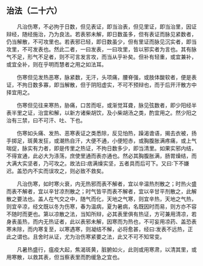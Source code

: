 ## 治法（二十六）


&emsp;&emsp;凡治伤寒，不必拘于日数，但见表证，即当治表，但见里证，即当治里，因证辩经，随经施治，乃为良法。若表邪未解，即日数虽多，但有表证而脉见紧数者，仍当解散，不可攻里也。若表邪已轻，即日数虽少，但有里证而脉见沉实者，即当攻里，不可发表也。然此二者，一曰发表，一曰攻里，皆以邪实者为言也。其有脉气不足，形气不足者，则不可言发言攻，而当从乎补矣。但补有轻重，或宜兼补，或宜全补，则在乎明而慧者之用之如法耳。

&emsp;&emsp;伤寒但见发热恶寒，脉紧数，无汗，头项痛，腰脊强，或肢体酸软者，便是表证，不拘日数多寡，即当解散，但于阴阳虚实，不可不预辩也，而于后开汗散方中择宜用之。

&emsp;&emsp;伤寒但见往来寒热，胁痛，口苦而呕，或渐觉耳聋，脉见弦数者，即少阳经半表半里之证，治宜和解，以新方诸柴胡饮，及小柴胡汤之类，酌宜用之。然少阳之治有三禁，曰不可汗、吐、下也。

&emsp;&emsp;伤寒如头痛、发热、恶寒表证之类悉除，反见怕热，躁渴谵语，揭去衣被，扬手掷足，斑黄发狂，或潮热自汗，大便不通，小便短赤，或胸腹胀满疼痛，或上气喘促，脉实有力者，即是传里之热证，不拘日数多少，即当清里。如果实邪内结，不得宣通，此必大为涤荡，庶使里通而表亦通也。然必其胸腹胀满，肠胃燥结，而大满大实坚者，乃可攻之。故法曰∶痞满燥实坚，五者具而后可下。又曰∶下不嫌迟。盖恐内不实而误攻之，则必致不救矣。

&emsp;&emsp;凡治伤寒，如时寒火衰，内无热邪而表不解者，宜以辛温热剂散之；时热火盛而表不解者，宜以辛甘凉剂散之；时气皆平而表不解者，宜以辛甘平剂散之，此解散之要法也。盖人在气交之中，随气而化，天地之气寒，则宜辛热，天地之气热，则宜辛凉，经文既以冬为伤寒，春为温病，夏为暑病，名既因时而易，则方亦不容不随时而更也。第以凉散之法，当知所辩，必其表里俱有热证，方可兼用清凉，若身表虽热，而内无热证者，此以表邪未解，因寒而为热也，不可妄用凉药、盖恐表寒未除，而内寒复至，以寒遇寒，则凝结不解，必将愈甚，经曰∶发表不远热，正此之谓也。且舍时从证，尤为治伤寒紧要之法，此又不可不知常变。

&emsp;&emsp;凡暑热盛行，瘟疫大起，焦渴斑黄，脏腑如火，此则或用寒肃，以清其里，或用寒散，以救其表，但当察表里而酌缓急之宜也。

